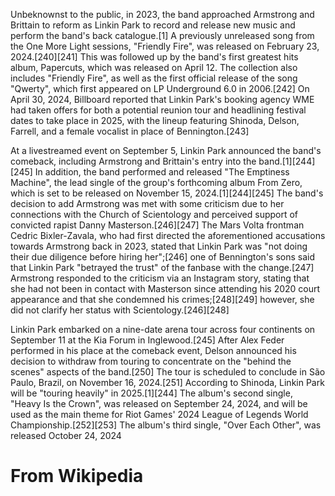Unbeknownst to the public, in 2023, the band approached Armstrong and Brittain to reform as Linkin Park to record and release new music and perform the band's back catalogue.[1] A previously unreleased song from the One More Light sessions, "Friendly Fire", was released on February 23, 2024.[240][241] This was followed up by the band's first greatest hits album, Papercuts, which was released on April 12. The collection also includes "Friendly Fire", as well as the first official release of the song "Qwerty", which first appeared on LP Underground 6.0 in 2006.[242] On April 30, 2024, Billboard reported that Linkin Park's booking agency WME had taken offers for both a potential reunion tour and headlining festival dates to take place in 2025, with the lineup featuring Shinoda, Delson, Farrell, and a female vocalist in place of Bennington.[243]

At a livestreamed event on September 5, Linkin Park announced the band's comeback, including Armstrong and Brittain's entry into the band.[1][244][245] In addition, the band performed and released "The Emptiness Machine", the lead single of the group's forthcoming album From Zero, which is set to be released on November 15, 2024.[1][244][245] The band's decision to add Armstrong was met with some criticism due to her connections with the Church of Scientology and perceived support of convicted rapist Danny Masterson.[246][247] The Mars Volta frontman Cedric Bixler-Zavala, who had first directed the aforementioned accusations towards Armstrong back in 2023, stated that Linkin Park was "not doing their due diligence before hiring her";[246] one of Bennington's sons said that Linkin Park "betrayed the trust" of the fanbase with the change.[247] Armstrong responded to the criticism via an Instagram story, stating that she had not been in contact with Masterson since attending his 2020 court appearance and that she condemned his crimes;[248][249] however, she did not clarify her status with Scientology.[246][248]

Linkin Park embarked on a nine-date arena tour across four continents on September 11 at the Kia Forum in Inglewood.[245] After Alex Feder performed in his place at the comeback event, Delson announced his decision to withdraw from touring to concentrate on the "behind the scenes" aspects of the band.[250] The tour is scheduled to conclude in São Paulo, Brazil, on November 16, 2024.[251] According to Shinoda, Linkin Park will be "touring heavily" in 2025.[1][244] The album's second single, "Heavy Is the Crown", was released on September 24, 2024, and will be used as the main theme for Riot Games' 2024 League of Legends World Championship.[252][253] The album's third single, "Over Each Other", was released October 24, 2024
# From Wikipedia
